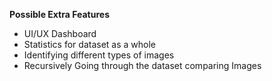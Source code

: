 **Possible Extra Features**
- UI/UX Dashboard
- Statistics for dataset as a whole
- Identifying different types of images
- Recursively Going through the dataset comparing Images
